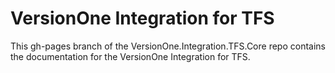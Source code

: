 VersionOne Integration for TFS
==============================

This gh-pages branch of the VersionOne.Integration.TFS.Core repo contains the documentation for the VersionOne Integration for TFS.
